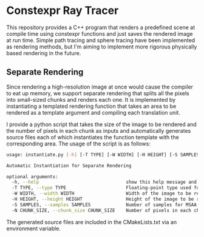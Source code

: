 # Constexpr Ray Tracer

This repository provides a C++ program that renders a predefined scene at compile time using constexpr functions and just saves the rendered image at run time. Simple path tracing and sphere tracing have been implemented as rendering methods, but I'm aiming to implement more rigorous physically based rendering in the future.

## Separate Rendering

Since rendering a high-resolution image at once would cause the compiler to eat up memory, we support separate rendering that splits all the pixels into small-sized chunks and renders each one. It is implemented by instantiating a templated rendering function that takes an area to be rendered as a template argument and compiling each translation unit.

I provide a python script that takes the size of the image to be rendered and the number of pixels in each chunk as inputs and automatically generates source files each of which instantiates the function template with the corresponding area. The usage of the script is as follows:

```bash
usage: instantiate.py [-h] [-T TYPE] [-W WIDTH] [-H HEIGHT] [-S SAMPLES] [-N CHUNK_SIZE]

Automatic Instantiation for Separate Rendering

optional arguments:
  -h, --help                                show this help message and exit
  -T TYPE, --type TYPE                      Floating-point type used for rendering
  -W WIDTH, --width WIDTH                   Width of the image to be rendered
  -H HEIGHT, --height HEIGHT                Height of the image to be rendered
  -S SAMPLES, --samples SAMPLES             Number of samples for MSAA (Multi-Sample Anti-Aliasing)
  -N CHUNK_SIZE, --chunk_size CHUNK_SIZE    Number of pixels in each chunk
```

The generated source files are included in the CMakeLists.txt via an environment variable.
